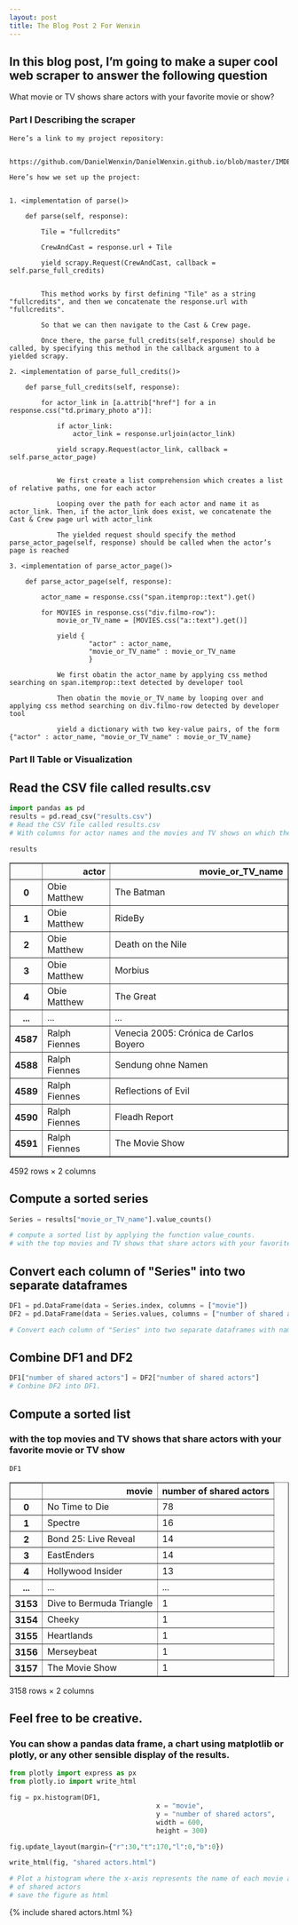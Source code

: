 ```yaml
---
layout: post
title: The Blog Post 2 For Wenxin
---
```



## In this blog post, I’m going to make a super cool web scraper to answer the following question
What movie or TV shows share actors with your favorite movie or show?

### Part I Describing the scraper

```
Here’s a link to my project repository:


https://github.com/DanielWenxin/DanielWenxin.github.io/blob/master/IMDB_scraper/IMDB_scraper/spiders/imdb_spider.py

Here’s how we set up the project:


1. <implementation of parse()>

    def parse(self, response):

        Tile = "fullcredits"

        CrewAndCast = response.url + Tile

        yield scrapy.Request(CrewAndCast, callback = self.parse_full_credits)


        This method works by first defining "Tile" as a string "fullcredits", and then we concatenate the response.url with "fullcredits".

        So that we can then navigate to the Cast & Crew page.

        Once there, the parse_full_credits(self,response) should be called, by specifying this method in the callback argument to a yielded scrapy.

2. <implementation of parse_full_credits()>

    def parse_full_credits(self, response):

        for actor_link in [a.attrib["href"] for a in response.css("td.primary_photo a")]:

            if actor_link:
                actor_link = response.urljoin(actor_link)

            yield scrapy.Request(actor_link, callback = self.parse_actor_page)


            We first create a list comprehension which creates a list of relative paths, one for each actor

            Looping over the path for each actor and name it as actor_link. Then, if the actor_link does exist, we concatenate the Cast & Crew page url with actor_link

            The yielded request should specify the method parse_actor_page(self, response) should be called when the actor’s page is reached

3. <implementation of parse_actor_page()>

    def parse_actor_page(self, response):

        actor_name = response.css("span.itemprop::text").get()

        for MOVIES in response.css("div.filmo-row"):
            movie_or_TV_name = [MOVIES.css("a::text").get()]

            yield {
                    "actor" : actor_name,
                    "movie_or_TV_name" : movie_or_TV_name
                    }

            We first obatin the actor_name by applying css method searching on span.itemprop::text detected by developer tool

            Then obatin the movie_or_TV_name by looping over and applying css method searching on div.filmo-row detected by developer tool

            yield a dictionary with two key-value pairs, of the form {"actor" : actor_name, "movie_or_TV_name" : movie_or_TV_name}
```

### Part II Table or Visualization


## Read the CSV file called results.csv

```python
import pandas as pd
results = pd.read_csv("results.csv")
# Read the CSV file called results.csv
# With columns for actor names and the movies and TV shows on which they worked.
```


```python
results
```




<div>
<style scoped>
        .dataframe tbody tr th:only-of-type {
                vertical-align: middle;
        }

        .dataframe tbody tr th {
                vertical-align: top;
        }

        .dataframe thead th {
                text-align: right;
        }
</style>
<table border="1" class="dataframe">
    <thead>
        <tr style="text-align: right;">
            <th></th>
            <th>actor</th>
            <th>movie_or_TV_name</th>
        </tr>
    </thead>
    <tbody>
        <tr>
            <th>0</th>
            <td>Obie Matthew</td>
            <td>The Batman</td>
        </tr>
        <tr>
            <th>1</th>
            <td>Obie Matthew</td>
            <td>RideBy</td>
        </tr>
        <tr>
            <th>2</th>
            <td>Obie Matthew</td>
            <td>Death on the Nile</td>
        </tr>
        <tr>
            <th>3</th>
            <td>Obie Matthew</td>
            <td>Morbius</td>
        </tr>
        <tr>
            <th>4</th>
            <td>Obie Matthew</td>
            <td>The Great</td>
        </tr>
        <tr>
            <th>...</th>
            <td>...</td>
            <td>...</td>
        </tr>
        <tr>
            <th>4587</th>
            <td>Ralph Fiennes</td>
            <td>Venecia 2005: Crónica de Carlos Boyero</td>
        </tr>
        <tr>
            <th>4588</th>
            <td>Ralph Fiennes</td>
            <td>Sendung ohne Namen</td>
        </tr>
        <tr>
            <th>4589</th>
            <td>Ralph Fiennes</td>
            <td>Reflections of Evil</td>
        </tr>
        <tr>
            <th>4590</th>
            <td>Ralph Fiennes</td>
            <td>Fleadh Report</td>
        </tr>
        <tr>
            <th>4591</th>
            <td>Ralph Fiennes</td>
            <td>The Movie Show</td>
        </tr>
    </tbody>
</table>
<p>4592 rows × 2 columns</p>
</div>



## Compute a sorted series


```python
Series = results["movie_or_TV_name"].value_counts()

# compute a sorted list by applying the function value_counts.
# with the top movies and TV shows that share actors with your favorite movie or TV show.
```

## Convert each column of "Series" into two separate dataframes


```python
DF1 = pd.DataFrame(data = Series.index, columns = ["movie"])
DF2 = pd.DataFrame(data = Series.values, columns = ["number of shared actors"])

# Convert each column of "Series" into two separate dataframes with names "movie" and "number of shared actors".
```

## Combine DF1 and DF2


```python
DF1["number of shared actors"] = DF2["number of shared actors"]
# Conbine DF2 into DF1.
```

## Compute a sorted list 
### with the top movies and TV shows that share actors with your favorite movie or TV show


```python
DF1
```




<div>
<style scoped>
        .dataframe tbody tr th:only-of-type {
                vertical-align: middle;
        }

        .dataframe tbody tr th {
                vertical-align: top;
        }

        .dataframe thead th {
                text-align: right;
        }
</style>
<table border="1" class="dataframe">
    <thead>
        <tr style="text-align: right;">
            <th></th>
            <th>movie</th>
            <th>number of shared actors</th>
        </tr>
    </thead>
    <tbody>
        <tr>
            <th>0</th>
            <td>No Time to Die</td>
            <td>78</td>
        </tr>
        <tr>
            <th>1</th>
            <td>Spectre</td>
            <td>16</td>
        </tr>
        <tr>
            <th>2</th>
            <td>Bond 25: Live Reveal</td>
            <td>14</td>
        </tr>
        <tr>
            <th>3</th>
            <td>EastEnders</td>
            <td>14</td>
        </tr>
        <tr>
            <th>4</th>
            <td>Hollywood Insider</td>
            <td>13</td>
        </tr>
        <tr>
            <th>...</th>
            <td>...</td>
            <td>...</td>
        </tr>
        <tr>
            <th>3153</th>
            <td>Dive to Bermuda Triangle</td>
            <td>1</td>
        </tr>
        <tr>
            <th>3154</th>
            <td>Cheeky</td>
            <td>1</td>
        </tr>
        <tr>
            <th>3155</th>
            <td>Heartlands</td>
            <td>1</td>
        </tr>
        <tr>
            <th>3156</th>
            <td>Merseybeat</td>
            <td>1</td>
        </tr>
        <tr>
            <th>3157</th>
            <td>The Movie Show</td>
            <td>1</td>
        </tr>
    </tbody>
</table>
<p>3158 rows × 2 columns</p>
</div>



## Feel free to be creative. 
### You can show a pandas data frame, a chart using matplotlib or plotly, or any other sensible display of the results.


```python
from plotly import express as px
from plotly.io import write_html
```


```python
fig = px.histogram(DF1, 
                                     x = "movie",
                                     y = "number of shared actors",
                                     width = 600,
                                     height = 300)

fig.update_layout(margin={"r":30,"t":170,"l":0,"b":0})

write_html(fig, "shared actors.html")

# Plot a histogram where the x-axis represents the name of each movie and the y-axis represents the number 
# of shared actors 
# save the figure as html
```
{% include shared actors.html %}
